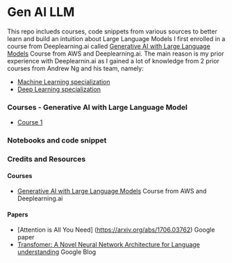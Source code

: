 # Gen AI LLM

This repo inclueds courses, code snippets from various sources to better learn and build an intuition about Large Language Models
I first enrolled in a course from Deeplearning.ai called [Generative AI with Large Language Models](https://www.coursera.org/learn/generative-ai-with-llms) Course from AWS and Deeplearning.ai.
The main reason is my prior experience with Deeplearnin.ai as I gained a lot of knowledge from 2 prior courses from Andrew Ng and his team, namely: 
 - [Machine Learning specialization](https://www.deeplearning.ai/courses/machine-learning-specialization/)
 - [Deep Learning specialization](https://www.deeplearning.ai/courses/deep-learning-specialization/)

### Courses - Generative AI with Large Language Model

 - [Course 1](genai-with-llm-course/course1/course1.md)





### Notebooks and code snippet

### Credits and Resources
#### Courses
 - [Generative AI with Large Language Models](https://www.coursera.org/learn/generative-ai-with-llms) Course from AWS and Deeplearning.ai

#### Papers
 - [Attention is All You Need] (https://arxiv.org/abs/1706.03762) Google paper
 - [Transfomer: A Novel Neural Network Architecture for Language understanding](https://blog.research.google/2017/08/transformer-novel-neural-network.html) Google Blog
